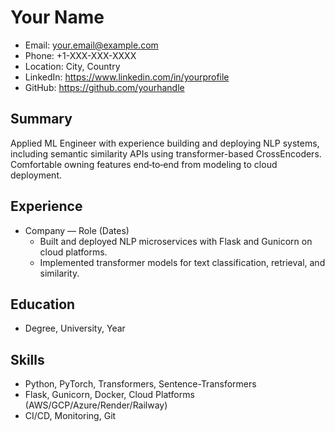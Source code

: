 # Your Name
- Email: your.email@example.com
- Phone: +1-XXX-XXX-XXXX
- Location: City, Country
- LinkedIn: https://www.linkedin.com/in/yourprofile
- GitHub: https://github.com/yourhandle

## Summary
Applied ML Engineer with experience building and deploying NLP systems, including semantic similarity APIs using transformer-based CrossEncoders. Comfortable owning features end‑to‑end from modeling to cloud deployment.

## Experience
- Company — Role (Dates)
  - Built and deployed NLP microservices with Flask and Gunicorn on cloud platforms.
  - Implemented transformer models for text classification, retrieval, and similarity.

## Education
- Degree, University, Year

## Skills
- Python, PyTorch, Transformers, Sentence-Transformers
- Flask, Gunicorn, Docker, Cloud Platforms (AWS/GCP/Azure/Render/Railway)
- CI/CD, Monitoring, Git
